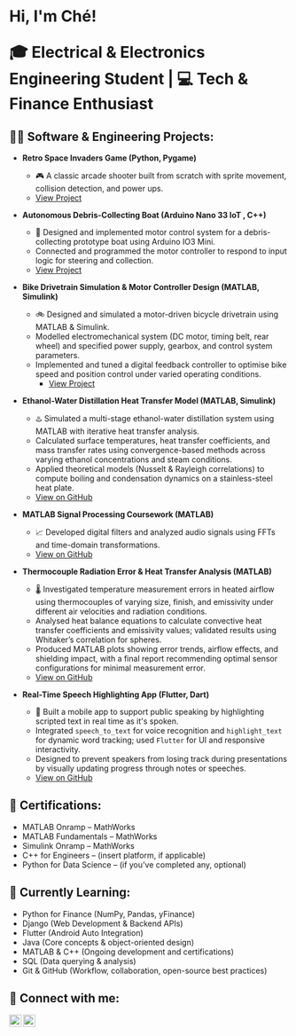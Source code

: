 <h1>Hi, I'm Ché! <br/><p>🎓 Electrical & Electronics Engineering Student | 💻 Tech & Finance Enthusiast</p></h1>

<h2>👨‍💻 Software & Engineering Projects:</h2>

- <b>Retro Space Invaders Game (Python, Pygame)</b>  
  - 🎮 A classic arcade shooter built from scratch with sprite movement, collision detection, and power ups.  
  - [View Project](https://github.com/DrFrederick01/Retro-Space-Invaders-Video-Game) 

- <b>Autonomous Debris-Collecting Boat (Arduino Nano 33 IoT , C++)</b>  
  - 🚤 Designed and implemented motor control system for a debris-collecting prototype boat using Arduino IO3 Mini.  
  - Connected and programmed the motor controller to respond to input logic for steering and collection.  
  - [View Project](https://github.com/DrFrederick01/Autonomous-Debris-Collecting-Boat) 

- <b>Bike Drivetrain Simulation & Motor Controller Design (MATLAB, Simulink)</b>  
  - 🚲 Designed and simulated a motor-driven bicycle drivetrain using MATLAB & Simulink.  
  - Modelled electromechanical system (DC motor, timing belt, rear wheel) and specified power supply, gearbox, and control system parameters.  
  - Implemented and tuned a digital feedback controller to optimise bike speed and position control under varied operating conditions.  
    - [View Project](https://github.com/DrFrederick01/Bike-Drivetrain-Simulation-Motor-Controller-Design-MATLAB-Simulink-) 

 
- <b>Ethanol-Water Distillation Heat Transfer Model (MATLAB, Simulink)</b>  
  - ♨️ Simulated a multi-stage ethanol-water distillation system using MATLAB with iterative heat transfer analysis.  
  - Calculated surface temperatures, heat transfer coefficients, and mass transfer rates using convergence-based methods across varying ethanol concentrations and steam conditions.  
  - Applied theoretical models (Nusselt & Rayleigh correlations) to compute boiling and condensation dynamics on a stainless-steel heat plate.  
  - [View on GitHub](#) 


- <b>MATLAB Signal Processing Coursework (MATLAB)</b>  
  - 📈 Developed digital filters and analyzed audio signals using FFTs and time-domain transformations.  
  - [View on GitHub](#) 
 

- <b>Thermocouple Radiation Error & Heat Transfer Analysis (MATLAB)</b>  
  - 🌡️ Investigated temperature measurement errors in heated airflow using thermocouples of varying size, finish, and emissivity under different air velocities and radiation conditions.  
  - Analysed heat balance equations to calculate convective heat transfer coefficients and emissivity values; validated results using Whitaker’s correlation for spheres.  
  - Produced MATLAB plots showing error trends, airflow effects, and shielding impact, with a final report recommending optimal sensor configurations for minimal measurement error.  
  - [View on GitHub](#)


- <b>Real-Time Speech Highlighting App (Flutter, Dart)</b>  
  - 🎤 Built a mobile app to support public speaking by highlighting scripted text in real time as it's spoken.  
  - Integrated `speech_to_text` for voice recognition and `highlight_text` for dynamic word tracking; used `Flutter` for UI and responsive interactivity.  
  - Designed to prevent speakers from losing track during presentations by visually updating progress through notes or speeches.  
  - [View on GitHub](#) 

<h2>📜 Certifications:</h2>

- MATLAB Onramp – MathWorks
- MATLAB Fundamentals – MathWorks
- Simulink Onramp – MathWorks
- C++ for Engineers – (insert platform, if applicable)
- Python for Data Science – (if you’ve completed any, optional)



<h2>🧠 Currently Learning:</h2>

- Python for Finance (NumPy, Pandas, yFinance)
- Django (Web Development & Backend APIs)
- Flutter (Android Auto Integration)
- Java (Core concepts & object-oriented design)
- MATLAB & C++ (Ongoing development and certifications)
- SQL (Data querying & analysis)
- Git & GitHub (Workflow, collaboration, open-source best practices)


<h2>🤳 Connect with me:</h2>

[<img align="left" alt="Ché | GitHub" width="22px" src="https://cdn.jsdelivr.net/npm/simple-icons@v3/icons/github.svg" />][github]
[<img align="left" alt="Ché | LinkedIn" width="22px" src="https://cdn.jsdelivr.net/npm/simple-icons@v3/icons/linkedin.svg" />][linkedin]

[github]: https://github.com/DrFrederick01
[linkedin]: https://www.linkedin.com/in/ch%C3%A9-frederick-063384281

